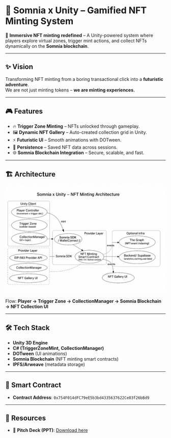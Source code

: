 # 🌌 Somnia x Unity – Gamified NFT Minting System

🚀 **Immersive NFT minting redefined** – A Unity-powered system where players explore virtual zones, trigger mint actions, and collect NFTs dynamically on the **Somnia blockchain**.  

---

## ✨ Vision
Transforming NFT minting from a boring transactional click into a **futuristic adventure**.  
We are not just minting tokens – **we are minting experiences.**

---

## 🎮 Features
- 🔥 **Trigger Zone Minting** – NFTs unlocked through gameplay.
- 🖼️ **Dynamic NFT Gallery** – Auto-created collection grid in Unity.
- ⚡ **Futuristic UI** – Smooth animations with DOTween.
- 💾 **Persistence** – Saved NFT data across sessions.
- 🌐 **Somnia Blockchain Integration** – Secure, scalable, and fast.

---


## 🏗️ Architecture
![Architecture Flow](Architecture.png)

Flow: **Player → Trigger Zone → CollectionManager → Somnia Blockchain → NFT Collection UI**

---

## 🛠️ Tech Stack
- **Unity 3D Engine**
- **C# (TriggerZoneMint, CollectionManager)**
- **DOTween** (UI animations)
- **Somnia Blockchain** (NFT minting smart contracts)
- **IPFS/Arweave** (metadata storage)

---

## 📜 Smart Contract
- **Contract Address**: `0x754F014dFC79eE5b3bd4335637622Ce03f26bBd9`

---

## 📂 Resources
- 📑 **Pitch Deck (PPT)**: [Download here](https://drive.google.com/drive/folders/1f1x0YYyEUQFcpaDSEjnvPWQ2omQxfE3y?usp=sharing)  

